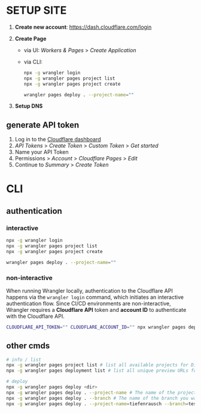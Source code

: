 # SETUP SITE

1. **Create new account**: https://dash.cloudflare.com/login

2. **Create Page**

   * via UI: *Workers & Pages* > *Create Application*

   * via CLI:

     ```sh
     npx -g wrangler login
     npx -g wrangler pages project list
     npx -g wrangler pages project create
     
     wrangler pages deploy . --project-name=""
     ```

3. **Setup DNS**



## generate API token

1. Log in to the [Cloudflare dashboard](https://dash.cloudflare.com/profile/api-tokens)
2. *API Tokens* > *Create Token* > *Custom Token* > *Get started*
3. Name your API Token
4. Permissions > *Account* > *Cloudflare Pages* > *Edit*
5. Continue to *Summary* > *Create Token*

# CLI

## authentication

### interactive

```sh
npx -g wrangler login
npx -g wrangler pages project list
npx -g wrangler pages project create

wrangler pages deploy . --project-name=""
```

### non-interactive

When running Wrangler locally, authentication to the Cloudflare API happens via the `wrangler login` command, which initiates an interactive authentication flow. Since CI/CD environments are non-interactive, Wrangler requires a **Cloudflare API** token and **account ID** to authenticate with the Cloudflare API.

```sh
CLOUDFLARE_API_TOKEN="" CLOUDFLARE_ACCOUNT_ID="" npx wrangler pages deploy . --project-name=""
```

## other cmds

```sh
# info / list
npx -g wrangler pages project list # list all available projects for Direct Upload
npx -g wrangler pages deployment list # list all unique preview URLs for a particular project
```

```sh
# deploy
npx -g wrangler pages deploy <dir>
npx -g wrangler pages deploy . --project-name # The name of the project you want to deploy to.
npx -g wrangler pages deploy . --branch # The name of the branch you want to deploy to.
npx -g wrangler pages deploy . --project-name=tiefenrausch --branch=test #
```
